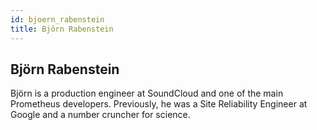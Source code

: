 ```yaml
---
id: bjoern_rabenstein
title: Björn Rabenstein
---
```


## Björn Rabenstein

Björn is a production engineer at SoundCloud and one of the main Prometheus
developers. Previously, he was a Site Reliability Engineer at Google and a
number cruncher for science.
